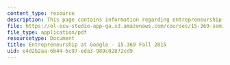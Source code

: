 ```yaml
---
content_type: resource
description: This page contains information regarding entrepreneurship at google.
file: https://ol-ocw-studio-app-qa.s3.amazonaws.com/courses/15-369-seminar-in-corporate-entrepreneurship-fall-2015/e4d2b2aa6b446c97eda3989c02872cd9_MIT15_369F15_Student_Paper.pdf
file_type: application/pdf
resourcetype: Document
title: Entrepreneurship at Google - 15.369 Fall 2015
uid: e4d2b2aa-6b44-6c97-eda3-989c02872cd9
---
```

